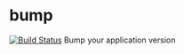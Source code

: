 bump
====
[![Build Status](https://travis-ci.org/timcolonel/bump.svg?branch=master)](https://travis-ci.org/timcolonel/bump)
Bump your application version


